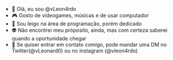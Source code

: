 - 🍃 Olá, eu sou @vLeon4rdo
- 🎮 Gosto de videogames, músicas e de usar computador
- 🌱 Sou leigo na área de programação, porém dedicado
- 👽 Não encontrei meu próposito, ainda, mas com certeza saberei quando a oportunidade chegar 
- 👾 Se quiser entrar em contato comigo, pode mandar uma DM no Twitter(@vLeonard0) ou no instagram (@vleon4rdo)
